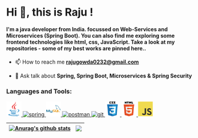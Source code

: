 
# Hi 👋, this is Raju !

 #### I'm a java developer from India. focussed on Web-Services and Microservices (Spring Boot). You can also find me exploring some frontend technologies like html, css, JavaScript. Take a look at my repositories - some of my best works are pinned here.. 
<!-- 
- 🌱 I’m currently learning **** -->

- 📫 How to reach me **rajugowda0232@gmail.com**

- 💬 Ask talk about **Spring, Spring Boot, Microservices & Spring Security**


<h3 align="left">Languages and Tools:</h3>
<p align="left">  <a href="https://www.java.com" target="_blank" rel="noreferrer"> <img src="https://raw.githubusercontent.com/devicons/devicon/master/icons/java/java-original.svg" alt="java" width="40" height="40"/> </a> <a href="https://spring.io/" target="_blank" rel="noreferrer"> <img src="https://www.vectorlogo.zone/logos/springio/springio-icon.svg" alt="spring" width="40" height="40"/> </a>  <a href="https://www.mysql.com/" target="_blank" rel="noreferrer"> <img src="https://raw.githubusercontent.com/devicons/devicon/master/icons/mysql/mysql-original-wordmark.svg" alt="mysql" width="40" height="40"/> </a> <a href="https://postman.com" target="_blank" rel="noreferrer"> <img src="https://www.vectorlogo.zone/logos/getpostman/getpostman-icon.svg" alt="postman" width="40" height="40"/> </a> <a href="https://git-scm.com/" target="_blank" rel="noreferrer"> <img src="https://www.vectorlogo.zone/logos/git-scm/git-scm-icon.svg" alt="git" width="40" height="40"/> </a> <a href="https://www.w3schools.com/css/" target="_blank" rel="noreferrer"> <img src="https://raw.githubusercontent.com/devicons/devicon/master/icons/css3/css3-original-wordmark.svg" alt="css3" width="40" height="40"/> </a>  <a href="https://www.w3.org/html/" target="_blank" rel="noreferrer"> <img src="https://raw.githubusercontent.com/devicons/devicon/master/icons/html5/html5-original-wordmark.svg" alt="html5" width="40" height="40"/> </a> <a href="https://developer.mozilla.org/en-US/docs/Web/JavaScript" target="_blank" rel="noreferrer"> <img src="https://raw.githubusercontent.com/devicons/devicon/master/icons/javascript/javascript-original.svg" alt="javascript" width="40" height="40"/> </a>  </p>

<a href="https://github.com/anuraghazra/github-readme-stats"><img align="center" src="https://github-readme-stats.vercel.app/api?username=rajumb0232&show_icons=true&include_all_commits=true&theme=&hide_border=true" alt="Anurag's github stats" /></a> | <a href="https://github.com/anuraghazra/github-readme-stats"><img align="center" src="https://github-readme-stats.vercel.app/api/top-langs/?username=rajumb0232&layout=compact&theme=&hide_border=true" /></a> |
| ------------- | ------------- |

<!--#### Take a look here


<a href="https://github.com/rajumb0232/GoShop-eCommerce-Api">
  <img align="center" src="https://github-readme-stats.vercel.app/api/pin/?username=rajumb0232&repo=GoShop-eCommerce-Api&theme=buefy" />
</a>
<a href="https://github.com/rajumb0232/BookMyShow-API-Clone">
  <img align="center" src="https://github-readme-stats.vercel.app/api/pin/?username=rajumb0232&repo=BookMyShow-API-Clone&theme=buefy" />
</a> -->


